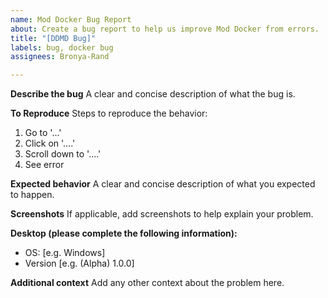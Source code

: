 ```yaml
---
name: Mod Docker Bug Report
about: Create a bug report to help us improve Mod Docker from errors.
title: "[DDMD Bug]"
labels: bug, docker bug
assignees: Bronya-Rand

---
```


**Describe the bug**
A clear and concise description of what the bug is.

**To Reproduce**
Steps to reproduce the behavior:
1. Go to '...'
2. Click on '....'
3. Scroll down to '....'
4. See error

**Expected behavior**
A clear and concise description of what you expected to happen.

**Screenshots**
If applicable, add screenshots to help explain your problem.

**Desktop (please complete the following information):**
 - OS: [e.g. Windows]
 - Version [e.g. (Alpha) 1.0.0]

**Additional context**
Add any other context about the problem here.
